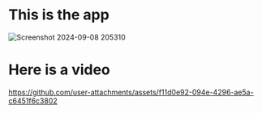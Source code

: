 # This is the app

![Screenshot 2024-09-08 205310](https://github.com/user-attachments/assets/9a8d1906-02b5-42ae-817d-c6593fccd050)

# Here is a video



https://github.com/user-attachments/assets/f11d0e92-094e-4296-ae5a-c6451f6c3802


